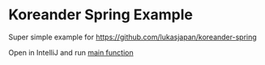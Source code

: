 # Koreander Spring Example

Super simple example for https://github.com/lukasjapan/koreander-spring

Open in IntelliJ and run [main function](https://github.com/lukasjapan/koreander-spring-example/blob/master/src/main/kotlin/de/cvguy/kotlin/koreanderspringexample/KoreanderSpringExample.kt#L40)
